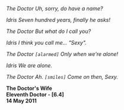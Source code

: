 _The Doctor_ _Uh, sorry, do have a name?_

_Idris_ _Seven hundred years, finally he asks!_

_The Doctor_ _But what do I call you?_

_Idris_ _I think you call me... "Sexy"._

_The Doctor_ _`[alarmed]` Only when we're alone!_

_Idris_ _We are alone._

_The Doctor_ _Ah. `[smiles]` Come on then, Sexy._

**The Doctor's Wife  
Eleventh Doctor - [6.4]  
14 May 2011**